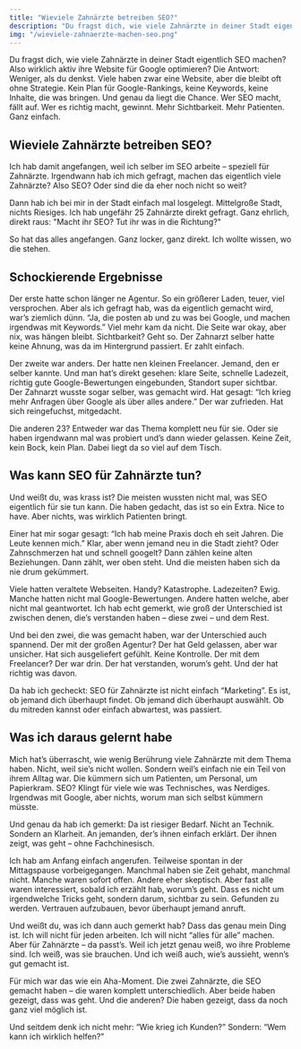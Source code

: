 ```yaml
---
title: "Wieviele Zahnärzte betreiben SEO?"
description: "Du fragst dich, wie viele Zahnärzte in deiner Stadt eigentlich SEO machen? Also wirklich aktiv ihre Website für Google optimieren? Die Antwort: Weniger, als du denkst. Viele haben zwar eine Website, aber die bleibt oft ohne Strategie. Kein Plan für Google-Rankings, keine Keywords, keine Inhalte, die was bringen. Und genau da liegt die Chance. Wer SEO macht, fällt auf. Wer es richtig macht, gewinnt. Mehr Sichtbarkeit. Mehr Patienten. Ganz einfach."
img: "/wieviele-zahnaerzte-machen-seo.png"
---
```


Du fragst dich, wie viele Zahnärzte in deiner Stadt eigentlich SEO machen? Also wirklich aktiv ihre Website für Google optimieren? Die Antwort: Weniger, als du denkst. Viele haben zwar eine Website, aber die bleibt oft ohne Strategie. Kein Plan für Google-Rankings, keine Keywords, keine Inhalte, die was bringen. Und genau da liegt die Chance. Wer SEO macht, fällt auf. Wer es richtig macht, gewinnt. Mehr Sichtbarkeit. Mehr Patienten. Ganz einfach.

## Wieviele Zahnärzte betreiben SEO?

Ich hab damit angefangen, weil ich selber im SEO arbeite – speziell für Zahnärzte. Irgendwann hab ich mich gefragt, machen das eigentlich viele Zahnärzte? Also SEO? Oder sind die da eher noch nicht so weit?

Dann hab ich bei mir in der Stadt einfach mal losgelegt. Mittelgroße Stadt, nichts Riesiges. Ich hab ungefähr 25 Zahnärzte direkt gefragt. Ganz ehrlich, direkt raus: "Macht ihr SEO? Tut ihr was in die Richtung?"

So hat das alles angefangen. Ganz locker, ganz direkt. Ich wollte wissen, wo die stehen.

## Schockierende Ergebnisse

Der erste hatte schon länger ne Agentur. So ein größerer Laden, teuer, viel versprochen. Aber als ich gefragt hab, was da eigentlich gemacht wird, war’s ziemlich dünn. “Ja, die posten ab und zu was bei Google, und machen irgendwas mit Keywords.” Viel mehr kam da nicht. Die Seite war okay, aber nix, was hängen bleibt. Sichtbarkeit? Geht so. Der Zahnarzt selber hatte keine Ahnung, was da im Hintergrund passiert. Er zahlt einfach.

Der zweite war anders. Der hatte nen kleinen Freelancer. Jemand, den er selber kannte. Und man hat’s direkt gesehen: klare Seite, schnelle Ladezeit, richtig gute Google-Bewertungen eingebunden, Standort super sichtbar. Der Zahnarzt wusste sogar selber, was gemacht wird. Hat gesagt: “Ich krieg mehr Anfragen über Google als über alles andere.” Der war zufrieden. Hat sich reingefuchst, mitgedacht.

Die anderen 23? Entweder war das Thema komplett neu für sie. Oder sie haben irgendwann mal was probiert und’s dann wieder gelassen. Keine Zeit, kein Bock, kein Plan. Dabei liegt da so viel auf dem Tisch.

## Was kann SEO für Zahnärzte tun?

Und weißt du, was krass ist? Die meisten wussten nicht mal, was SEO eigentlich für sie tun kann. Die haben gedacht, das ist so ein Extra. Nice to have. Aber nichts, was wirklich Patienten bringt.

Einer hat mir sogar gesagt: “Ich hab meine Praxis doch eh seit Jahren. Die Leute kennen mich.” Klar, aber wenn jemand neu in die Stadt zieht? Oder Zahnschmerzen hat und schnell googelt? Dann zählen keine alten Beziehungen. Dann zählt, wer oben steht. Und die meisten haben sich da nie drum gekümmert.

Viele hatten veraltete Webseiten. Handy? Katastrophe. Ladezeiten? Ewig. Manche hatten nicht mal Google-Bewertungen. Andere hatten welche, aber nicht mal geantwortet. Ich hab echt gemerkt, wie groß der Unterschied ist zwischen denen, die’s verstanden haben – diese zwei – und dem Rest.

Und bei den zwei, die was gemacht haben, war der Unterschied auch spannend. Der mit der großen Agentur? Der hat Geld gelassen, aber war unsicher. Hat sich ausgeliefert gefühlt. Keine Kontrolle. Der mit dem Freelancer? Der war drin. Der hat verstanden, worum’s geht. Und der hat richtig was davon.

Da hab ich gecheckt: SEO für Zahnärzte ist nicht einfach “Marketing”. Es ist, ob jemand dich überhaupt findet. Ob jemand dich überhaupt auswählt. Ob du mitreden kannst oder einfach abwartest, was passiert.

## Was ich daraus gelernt habe

Mich hat’s überrascht, wie wenig Berührung viele Zahnärzte mit dem Thema haben. Nicht, weil sie’s nicht wollen. Sondern weil’s einfach nie ein Teil von ihrem Alltag war. Die kümmern sich um Patienten, um Personal, um Papierkram. SEO? Klingt für viele wie was Technisches, was Nerdiges. Irgendwas mit Google, aber nichts, worum man sich selbst kümmern müsste.

Und genau da hab ich gemerkt: Da ist riesiger Bedarf. Nicht an Technik. Sondern an Klarheit. An jemanden, der’s ihnen einfach erklärt. Der ihnen zeigt, was geht – ohne Fachchinesisch.

Ich hab am Anfang einfach angerufen. Teilweise spontan in der Mittagspause vorbeigegangen. Manchmal haben sie Zeit gehabt, manchmal nicht. Manche waren sofort offen. Andere eher skeptisch. Aber fast alle waren interessiert, sobald ich erzählt hab, worum’s geht. Dass es nicht um irgendwelche Tricks geht, sondern darum, sichtbar zu sein. Gefunden zu werden. Vertrauen aufzubauen, bevor überhaupt jemand anruft.

Und weißt du, was ich dann auch gemerkt hab? Dass das genau mein Ding ist. Ich will nicht für jeden arbeiten. Ich will nicht “alles für alle” machen. Aber für Zahnärzte – da passt’s. Weil ich jetzt genau weiß, wo ihre Probleme sind. Ich weiß, was sie brauchen. Und ich weiß auch, wie’s aussieht, wenn’s gut gemacht ist.

Für mich war das wie ein Aha-Moment. Die zwei Zahnärzte, die SEO gemacht haben – die waren komplett unterschiedlich. Aber beide haben gezeigt, dass was geht. Und die anderen? Die haben gezeigt, dass da noch ganz viel möglich ist.

Und seitdem denk ich nicht mehr: “Wie krieg ich Kunden?” Sondern: “Wem kann ich wirklich helfen?”